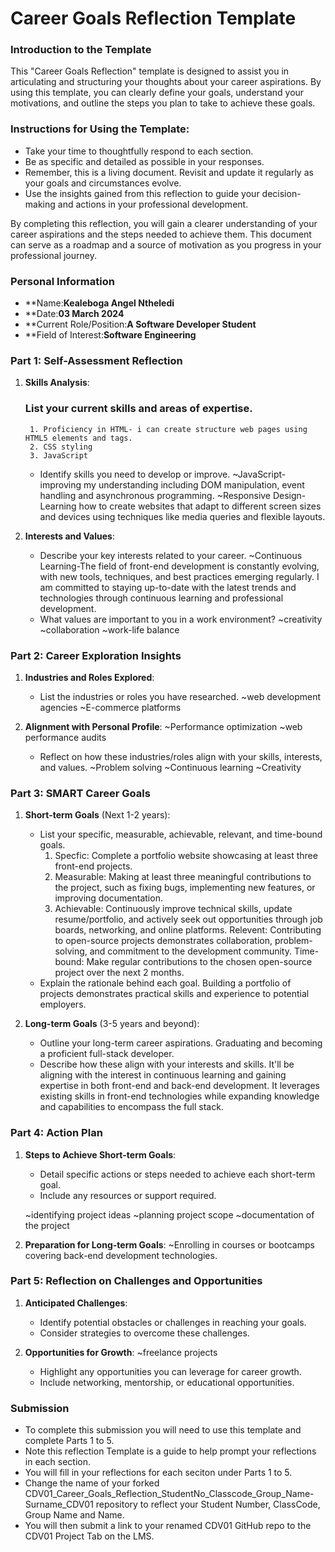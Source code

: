 
# Career Goals Reflection Template

### Introduction to the Template

This "Career Goals Reflection" template is designed to assist you in articulating and structuring your thoughts about your career aspirations. By using this template, you can clearly define your goals, understand your motivations, and outline the steps you plan to take to achieve these goals.

### Instructions for Using the Template:

- Take your time to thoughtfully respond to each section.
- Be as specific and detailed as possible in your responses.
- Remember, this is a living document. Revisit and update it regularly as your goals and circumstances evolve.
- Use the insights gained from this reflection to guide your decision-making and actions in your professional development.

By completing this reflection, you will gain a clearer understanding of your career aspirations and the steps needed to achieve them. This document can serve as a roadmap and a source of motivation as you progress in your professional journey.

### Personal Information

- **Name:**Kealeboga Angel Ntheledi**
- **Date:**03 March 2024**
- **Current Role/Position:**A Software Developer Student**
- **Field of Interest:**Software Engineering**

### Part 1: Self-Assessment Reflection

1. **Skills Analysis**:
    
     ### List your current skills and areas of expertise.
        1. Proficiency in HTML- i can create structure web pages using HTML5 elements and tags.
        2. CSS styling
        3. JavaScript

    - Identify skills you need to develop or improve.
        ~JavaScript- improving my understanding including DOM manipulation, event handling and asynchronous programming.
        ~Responsive Design- Learning how to create websites that adapt to different screen sizes and devices using techniques like media queries and flexible layouts.

2. **Interests and Values**:
    
    - Describe your key interests related to your career.
        ~Continuous Learning-The field of front-end development is constantly evolving, with new tools, techniques, and best practices emerging regularly. I am             committed to staying up-to-date with the latest trends and technologies through continuous learning and professional development.
    - What values are important to you in a work environment?
        ~creativity
        ~collaboration
        ~work-life balance

### Part 2: Career Exploration Insights

1. **Industries and Roles Explored**:
    
    - List the industries or roles you have researched.
        ~web development agencies
        ~E-commerce platforms
2. **Alignment with Personal Profile**:
        ~Performance optimization
        ~web performance audits
    - Reflect on how these industries/roles align with your skills, interests, and values.
        ~Problem solving
        ~Continuous learning
        ~Creativity

### Part 3: SMART Career Goals

1. **Short-term Goals** (Next 1-2 years):
    
    - List your specific, measurable, achievable, relevant, and time-bound goals.
       1. Specfic: Complete a portfolio website showcasing at least three front-end projects.
       2. Measurable: Making at least three meaningful contributions to the project, such as fixing bugs, implementing new features, or improving documentation.
       3. Achievable: Continuously improve technical skills, update resume/portfolio, and actively seek out opportunities through job boards, networking, and                            online platforms.
           Relevent: Contributing to open-source projects demonstrates collaboration, problem-solving, and commitment to the development community.
           Time-bound:  Make regular contributions to the chosen open-source project over the next 2 months.
    - Explain the rationale behind each goal.
            Building a portfolio of projects demonstrates practical skills and experience to potential employers.
        
2. **Long-term Goals** (3-5 years and beyond):
    
    - Outline your long-term career aspirations.
        Graduating and becoming a proficient full-stack developer.
    - Describe how these align with your interests and skills.
        It'll be aligning with the interest in continuous learning and gaining expertise in both front-end and back-end development. It leverages existing skills in             front-end technologies while expanding knowledge and capabilities to encompass the full stack.

### Part 4: Action Plan

1. **Steps to Achieve Short-term Goals**:
    
    - Detail specific actions or steps needed to achieve each short-term goal.
    - Include any resources or support required.

    ~identifying project ideas
    ~planning project scope
    ~documentation of the project
2. **Preparation for Long-term Goals**:
    ~Enrolling in courses or bootcamps covering back-end development technologies.   


### Part 5: Reflection on Challenges and Opportunities

1. **Anticipated Challenges**:
    
    - Identify potential obstacles or challenges in reaching your goals.
    - Consider strategies to overcome these challenges.
2. **Opportunities for Growth**:
    ~freelance projects
    - Highlight any opportunities you can leverage for career growth.
    - Include networking, mentorship, or educational opportunities.

### Submission

- To complete this submission you will need to use this template and complete Parts 1 to 5.
- Note this reflection Template is a guide to help prompt your reflections in each section.
- You will fill in your reflections for each seciton under Parts 1 to 5.
- Change the name of your forked CDV01_Career_Goals_Reflection_StudentNo_Classcode_Group_Name-Surname_CDV01 repository to reflect your Student Number, ClassCode, Group Name and Name.
- You will then submit a link to your renamed CDV01 GitHub repo to the CDV01 Project Tab on the LMS.


